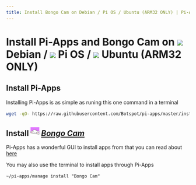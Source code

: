 ```yaml
---
title: Install Bongo Cam on Debian / Pi OS / Ubuntu (ARM32 ONLY) | Pi-Apps
---
```

# Install Pi-Apps and Bongo Cam on <img src=https://www.vectorlogo.zone/logos/debian/debian-icon.svg height=20 /> Debian / <img src=https://www.vectorlogo.zone/logos/raspberrypi/raspberrypi-icon.svg height=20 /> Pi OS / <img src=https://www.vectorlogo.zone/logos/ubuntu/ubuntu-icon.svg height=20 /> Ubuntu (ARM32 ONLY)
## Install Pi-Apps

Installing Pi-Apps is as simple as runing this one command in a terminal
```bash
wget -qO- https://raw.githubusercontent.com/Botspot/pi-apps/master/install | bash
```
## Install <img src="/img/app-icons/Bongo Cam/icon-64.png" height=24> ***[Bongo Cam](https://github.com/Botspot/pi-apps/tree/master/apps/Bongo%20Cam)***
Pi-Apps has a wonderful GUI to install apps from that you can read about [here](/wiki/getting-started/running-pi-apps/)
        
You may also use the terminal to install apps through Pi-Apps
```
~/pi-apps/manage install "Bongo Cam"
```
